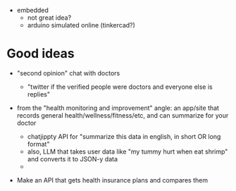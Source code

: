 - embedded
  - not great idea?
  - arduino simulated online (tinkercad?)


# Good ideas
- "second opinion" chat with doctors
  - "twitter if the verified people were doctors and everyone else is replies"

- from the "health monitoring and improvement" angle: an app/site that records general health/wellness/fitness/etc, and can summarize for your doctor
  - chatjippty API for "summarize this data in english, in short OR long format"
  - also, LLM that takes user data like "my tummy hurt when eat shrimp" and converts it to JSON-y data
  - 

- Make an API that gets health insurance plans and compares them

